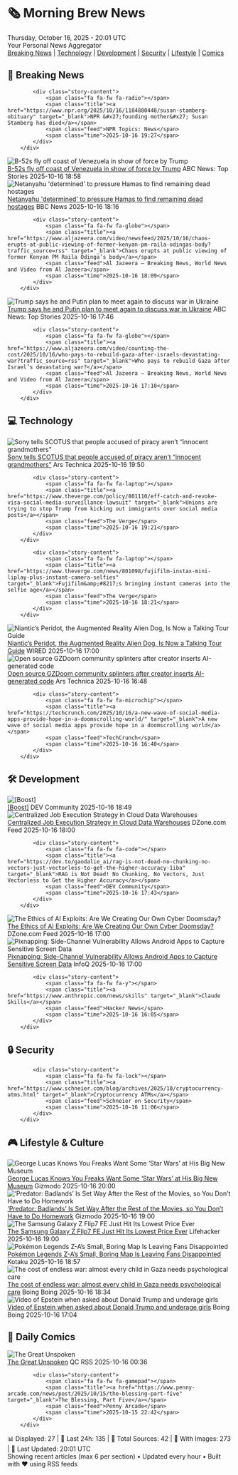 <!-- Processing 54 RSS feeds at 2025-10-16 20:01:38 UTC -->
<!-- Processing: XKCD -->
<!-- Processing: Penny Arcade -->
<!-- Processing: Garfield -->
<!-- Processing: Questionable Content -->
<!-- Processing: Dinosaur Comics -->
<!-- Processing: CNN Top Stories -->
<!-- Processing: CNN Breaking News -->
<!-- Processing: NPR News -->
<!-- Processing: CBC News -->
<!-- Error processing https://rss.cbc.ca/lineup/topstories.xml: The read operation timed out -->
<!-- Processing: Reuters World News -->
<!-- Processing: ABC News Breaking -->
<!-- Processing: The Verge -->
<!-- Processing: Ars Technica -->
<!-- Processing: O'Reilly Radar -->
<!-- Processing: Slashdot -->
<!-- Processing: StackOverflow Blog -->
<!-- Processing: It's FOSS -->
<!-- Processing: Red Hat Blog -->
<!-- Processing: Ubuntu Blog -->
<!-- Processing: InfoQ -->
<!-- Processing: Martin Fowler -->
<!-- Processing: The Pragmatic Engineer -->
<!-- Processing: Lifehacker -->
<!-- Processing: Gizmodo -->
<!-- Processing: Boing Boing -->
<!-- Processing: Krebs on Security -->
<!-- Generated 6 new posts out of 26 feeds processed -->
<div class="newspaper-header">
    <h1 class="newspaper-title">🗞️ Morning Brew News</h1>
    <div class="newspaper-date">Thursday, October 16, 2025 - 20:01 UTC</div>
    <div class="newspaper-subtitle">Your Personal News Aggregator</div>
</div>

<div class="newspaper-nav">
    <a href="#breaking">Breaking News</a> |
    <a href="#tech">Technology</a> |
    <a href="#dev">Development</a> |
    <a href="#security">Security</a> |
    <a href="#lifestyle">Lifestyle</a> |
    <a href="#webcomics">Comics</a>
</div>

<div class="news-section breaking-news" id="breaking">
<h2 class="section-header">🚨 Breaking News</h2>
<div class="stories-container">
<div class="story">
            
            <div class="story-content">
                <span class="fa fa-fw fa-radio"></span>
                <span class="title"><a href="https://www.npr.org/2025/10/16/1184880448/susan-stamberg-obituary" target="_blank">NPR &#x27;founding mother&#x27; Susan Stamberg has died</a></span>
                <span class="feed">NPR Topics: News</span>
                <span class="time">2025-10-16 19:27</span>
            </div>
        </div>
<div class="story">
            <img src="https://s.abcnews.com/images/US/b-52-1-ht-gmh-251016_1760640085697_hpMain_4x3t_384.jpg" alt="B-52s fly off coast of Venezuela in show of force by Trump" class="story-image" loading="lazy" onerror="this.style.display='none'">
            <div class="story-content">
                <span class="fa fa-fw fa-tv"></span>
                <span class="title"><a href="https://abcnews.go.com/Politics/52s-fly-off-coast-venezuela-show-force-trump/story?id=126589822" target="_blank">B-52s fly off coast of Venezuela in show of force by Trump</a></span>
                <span class="feed">ABC News: Top Stories</span>
                <span class="time">2025-10-16 18:58</span>
            </div>
        </div>
<div class="story">
            <img src="https://ichef.bbci.co.uk/ace/standard/240/cpsprodpb/024c/live/0b0b5130-aabc-11f0-aa13-0b0479f6f42a.jpg" alt="Netanyahu &#x27;determined&#x27; to pressure Hamas to find remaining dead hostages" class="story-image" loading="lazy" onerror="this.style.display='none'">
            <div class="story-content">
                <span class="fa fa-fw fa-earth-americas"></span>
                <span class="title"><a href="https://www.bbc.com/news/articles/c4gkm0243wzo?at_medium=RSS&at_campaign=rss" target="_blank">Netanyahu &#x27;determined&#x27; to pressure Hamas to find remaining dead hostages</a></span>
                <span class="feed">BBC News</span>
                <span class="time">2025-10-16 18:16</span>
            </div>
        </div>
<div class="story">
            
            <div class="story-content">
                <span class="fa fa-fw fa-globe"></span>
                <span class="title"><a href="https://www.aljazeera.com/video/newsfeed/2025/10/16/chaos-erupts-at-public-viewing-of-former-kenyan-pm-raila-odingas-body?traffic_source=rss" target="_blank">Chaos erupts at public viewing of former Kenyan PM Raila Odinga’s body</a></span>
                <span class="feed">Al Jazeera – Breaking News, World News and Video from Al Jazeera</span>
                <span class="time">2025-10-16 18:09</span>
            </div>
        </div>
<div class="story">
            <img src="https://s.abcnews.com/images/US/trump-putin-rt-gmh-251016_1760625822207_hpMain_4x3t_384.jpg" alt="Trump says he and Putin plan to meet again to discuss war in Ukraine" class="story-image" loading="lazy" onerror="this.style.display='none'">
            <div class="story-content">
                <span class="fa fa-fw fa-tv"></span>
                <span class="title"><a href="https://abcnews.go.com/International/russia-launches-300-drones-missiles-ukraine-kyiv-zelenskyy/story?id=126571402" target="_blank">Trump says he and Putin plan to meet again to discuss war in Ukraine</a></span>
                <span class="feed">ABC News: Top Stories</span>
                <span class="time">2025-10-16 17:46</span>
            </div>
        </div>
<div class="story">
            
            <div class="story-content">
                <span class="fa fa-fw fa-globe"></span>
                <span class="title"><a href="https://www.aljazeera.com/video/counting-the-cost/2025/10/16/who-pays-to-rebuild-gaza-after-israels-devastating-war?traffic_source=rss" target="_blank">Who pays to rebuild Gaza after Israel’s devastating war?</a></span>
                <span class="feed">Al Jazeera – Breaking News, World News and Video from Al Jazeera</span>
                <span class="time">2025-10-16 17:10</span>
            </div>
        </div>
</div>
</div>
<div class="news-section tech-news" id="tech">
<h2 class="section-header">💻 Technology</h2>
<div class="stories-container">
<div class="story">
            <img src="https://cdn.arstechnica.net/wp-content/uploads/2024/02/music-pirate-500x500-1732568013.jpg" alt="Sony tells SCOTUS that people accused of piracy aren’t “innocent grandmothers”" class="story-image" loading="lazy" onerror="this.style.display='none'">
            <div class="story-content">
                <span class="fa fa-fw fa-cog"></span>
                <span class="title"><a href="https://arstechnica.com/tech-policy/2025/10/sony-tells-scotus-that-people-accused-of-piracy-arent-innocent-grandmothers/" target="_blank">Sony tells SCOTUS that people accused of piracy aren’t “innocent grandmothers”</a></span>
                <span class="feed">Ars Technica</span>
                <span class="time">2025-10-16 19:50</span>
            </div>
        </div>
<div class="story">
            
            <div class="story-content">
                <span class="fa fa-fw fa-laptop"></span>
                <span class="title"><a href="https://www.theverge.com/policy/801110/eff-catch-and-revoke-visa-social-media-surveillance-lawsuit" target="_blank">Unions are trying to stop Trump from kicking out immigrants over social media posts</a></span>
                <span class="feed">The Verge</span>
                <span class="time">2025-10-16 19:21</span>
            </div>
        </div>
<div class="story">
            
            <div class="story-content">
                <span class="fa fa-fw fa-laptop"></span>
                <span class="title"><a href="https://www.theverge.com/news/801098/fujifilm-instax-mini-liplay-plus-instant-camera-selfies" target="_blank">Fujifilm&amp;#8217;s bringing instant cameras into the selfie age</a></span>
                <span class="feed">The Verge</span>
                <span class="time">2025-10-16 18:21</span>
            </div>
        </div>
<div class="story">
            <img src="https://media.wired.com/photos/68f02d3e2611849cab159a7f/master/pass/PeridotBeyond_Multiplayer_square_noLogos.jpg" alt="Niantic’s Peridot, the Augmented Reality Alien Dog, Is Now a Talking Tour Guide" class="story-image" loading="lazy" onerror="this.style.display='none'">
            <div class="story-content">
                <span class="fa fa-fw fa-bolt"></span>
                <span class="title"><a href="https://www.wired.com/story/niantic-peridot-augmented-reality-snap-spectacles/" target="_blank">Niantic’s Peridot, the Augmented Reality Alien Dog, Is Now a Talking Tour Guide</a></span>
                <span class="feed">WIRED</span>
                <span class="time">2025-10-16 17:00</span>
            </div>
        </div>
<div class="story">
            <img src="https://cdn.arstechnica.net/wp-content/uploads/2025/10/gzdoom-500x500.png" alt="Open source GZDoom community splinters after creator inserts AI-generated code" class="story-image" loading="lazy" onerror="this.style.display='none'">
            <div class="story-content">
                <span class="fa fa-fw fa-cog"></span>
                <span class="title"><a href="https://arstechnica.com/gaming/2025/10/civil-war-gzdoom-fan-developers-split-off-over-use-of-chatgpt-generated-code/" target="_blank">Open source GZDoom community splinters after creator inserts AI-generated code</a></span>
                <span class="feed">Ars Technica</span>
                <span class="time">2025-10-16 16:48</span>
            </div>
        </div>
<div class="story">
            
            <div class="story-content">
                <span class="fa fa-fw fa-microchip"></span>
                <span class="title"><a href="https://techcrunch.com/2025/10/16/a-new-wave-of-social-media-apps-provide-hope-in-a-doomscrolling-world/" target="_blank">A new wave of social media apps provide hope in a doomscrolling world</a></span>
                <span class="feed">TechCrunch</span>
                <span class="time">2025-10-16 16:40</span>
            </div>
        </div>
</div>
</div>
<div class="news-section dev-news" id="dev">
<h2 class="section-header">🛠️ Development</h2>
<div class="stories-container">
<div class="story">
            <img src="https://media2.dev.to/dynamic/image/width=800%2Cheight=%2Cfit=scale-down%2Cgravity=auto%2Cformat=auto/https%3A%2F%2Fdev-to-uploads.s3.amazonaws.com%2Fuploads%2Fuser%2Fprofile_image%2F2900392%2F78ad1723-16ab-4e46-b39c-7f3feb416d23.jpg" alt="[Boost]" class="story-image" loading="lazy" onerror="this.style.display='none'">
            <div class="story-content">
                <span class="fa fa-fw fa-code"></span>
                <span class="title"><a href="https://dev.to/rshivakumar/-9b" target="_blank">[Boost]</a></span>
                <span class="feed">DEV Community</span>
                <span class="time">2025-10-16 18:49</span>
            </div>
        </div>
<div class="story">
            <img src="https://dz2cdn1.dzone.com/thumbnail?fid=18700874&w=600" alt="Centralized Job Execution Strategy in Cloud Data Warehouses" class="story-image" loading="lazy" onerror="this.style.display='none'">
            <div class="story-content">
                <span class="fa fa-fw fa-newspaper"></span>
                <span class="title"><a href="https://dzone.com/articles/centralized-job-execution-strategy-in-cloud-data-w-1" target="_blank">Centralized Job Execution Strategy in Cloud Data Warehouses</a></span>
                <span class="feed">DZone.com Feed</span>
                <span class="time">2025-10-16 18:00</span>
            </div>
        </div>
<div class="story">
            
            <div class="story-content">
                <span class="fa fa-fw fa-code"></span>
                <span class="title"><a href="https://dev.to/gaodalie_ai/rag-is-not-dead-no-chunking-no-vectors-just-vectorless-to-get-the-higher-accuracy-1iba" target="_blank">RAG is Not Dead! No Chunking, No Vectors, Just Vectorless to Get the Higher Accuracy</a></span>
                <span class="feed">DEV Community</span>
                <span class="time">2025-10-16 17:43</span>
            </div>
        </div>
<div class="story">
            <img src="https://dz2cdn1.dzone.com/thumbnail?fid=18701249&w=600" alt="The Ethics of AI Exploits: Are We Creating Our Own Cyber Doomsday?" class="story-image" loading="lazy" onerror="this.style.display='none'">
            <div class="story-content">
                <span class="fa fa-fw fa-newspaper"></span>
                <span class="title"><a href="https://dzone.com/articles/ethics-of-ai-exploits" target="_blank">The Ethics of AI Exploits: Are We Creating Our Own Cyber Doomsday?</a></span>
                <span class="feed">DZone.com Feed</span>
                <span class="time">2025-10-16 17:00</span>
            </div>
        </div>
<div class="story">
            <img src="https://res.infoq.com/news/2025/10/pixnapping-android-attack/en/headerimage/android-pixnapping-1760628647506.jpeg" alt="Pixnapping: Side-Channel Vulnerability Allows Android Apps to Capture Sensitive Screen Data" class="story-image" loading="lazy" onerror="this.style.display='none'">
            <div class="story-content">
                <span class="fa fa-fw fa-info-circle"></span>
                <span class="title"><a href="https://www.infoq.com/news/2025/10/pixnapping-android-attack/?utm_campaign=infoq_content&utm_source=infoq&utm_medium=feed&utm_term=global" target="_blank">Pixnapping: Side-Channel Vulnerability Allows Android Apps to Capture Sensitive Screen Data</a></span>
                <span class="feed">InfoQ</span>
                <span class="time">2025-10-16 17:00</span>
            </div>
        </div>
<div class="story">
            
            <div class="story-content">
                <span class="fa fa-fw fa-y"></span>
                <span class="title"><a href="https://www.anthropic.com/news/skills" target="_blank">Claude Skills</a></span>
                <span class="feed">Hacker News</span>
                <span class="time">2025-10-16 16:05</span>
            </div>
        </div>
</div>
</div>
<div class="news-section security-news" id="security">
<h2 class="section-header">🔒 Security</h2>
<div class="stories-container">
<div class="story">
            
            <div class="story-content">
                <span class="fa fa-fw fa-lock"></span>
                <span class="title"><a href="https://www.schneier.com/blog/archives/2025/10/cryptocurrency-atms.html" target="_blank">Cryptocurrency ATMs</a></span>
                <span class="feed">Schneier on Security</span>
                <span class="time">2025-10-16 11:06</span>
            </div>
        </div>
</div>
</div>
<div class="news-section lifestyle-news" id="lifestyle">
<h2 class="section-header">🎮 Lifestyle & Culture</h2>
<div class="stories-container">
<div class="story">
            <img src="https://gizmodo.com/app/uploads/2025/10/Lucas-1280x853.jpg" alt="George Lucas Knows You Freaks Want Some ‘Star Wars’ at His Big New Museum" class="story-image" loading="lazy" onerror="this.style.display='none'">
            <div class="story-content">
                <span class="fa fa-fw fa-computer"></span>
                <span class="title"><a href="https://gizmodo.com/george-lucas-museum-star-wars-exhibit-2000673235" target="_blank">George Lucas Knows You Freaks Want Some ‘Star Wars’ at His Big New Museum</a></span>
                <span class="feed">Gizmodo</span>
                <span class="time">2025-10-16 20:00</span>
            </div>
        </div>
<div class="story">
            <img src="https://gizmodo.com/app/uploads/2025/10/predator-badlands-20th-century-1280x854.jpg" alt="‘Predator: Badlands’ Is Set Way After the Rest of the Movies, so You Don’t Have to Do Homework" class="story-image" loading="lazy" onerror="this.style.display='none'">
            <div class="story-content">
                <span class="fa fa-fw fa-computer"></span>
                <span class="title"><a href="https://gizmodo.com/predator-badlands-is-set-way-after-the-rest-of-the-movies-so-you-dont-have-to-do-homework-2000673223" target="_blank">‘Predator: Badlands’ Is Set Way After the Rest of the Movies, so You Don’t Have to Do Homework</a></span>
                <span class="feed">Gizmodo</span>
                <span class="time">2025-10-16 19:00</span>
            </div>
        </div>
<div class="story">
            <img src="https://lifehacker.com/imagery/articles/01K7Q4BQTGE1CH3N3HYK6HKF45/hero-image.png" alt="The Samsung Galaxy Z Flip7 FE Just Hit Its Lowest Price Ever" class="story-image" loading="lazy" onerror="this.style.display='none'">
            <div class="story-content">
                <span class="fa fa-fw fa-life-ring"></span>
                <span class="title"><a href="https://lifehacker.com/tech/samsung-galaxy-z-flip-7-fe-sale?utm_medium=RSS" target="_blank">The Samsung Galaxy Z Flip7 FE Just Hit Its Lowest Price Ever</a></span>
                <span class="feed">Lifehacker</span>
                <span class="time">2025-10-16 19:00</span>
            </div>
        </div>
<div class="story">
            <img src="https://kotaku.com/app/uploads/2025/10/pokemonza-1280x720.jpg" alt="Pokémon Legends Z-A’s Small, Boring Map Is Leaving Fans Disappointed" class="story-image" loading="lazy" onerror="this.style.display='none'">
            <div class="story-content">
                <span class="fa fa-fw fa-gamepad"></span>
                <span class="title"><a href="https://kotaku.com/pokemon-legends-z-small-boring-map-how-big-time-to-walk-around-2000636148" target="_blank">Pokémon Legends Z-A’s Small, Boring Map Is Leaving Fans Disappointed</a></span>
                <span class="feed">Kotaku</span>
                <span class="time">2025-10-16 18:57</span>
            </div>
        </div>
<div class="story">
            <img src="https://i0.wp.com/boingboing.net/wp-content/uploads/2025/02/shutterstock_2519492239.jpeg?fit=1080%2C608&amp;quality=60&amp;ssl=1" alt="The cost of endless war: almost every child in Gaza needs psychological care" class="story-image" loading="lazy" onerror="this.style.display='none'">
            <div class="story-content">
                <span class="fa fa-fw fa-arrow-right"></span>
                <span class="title"><a href="https://boingboing.net/2025/10/16/the-cost-of-endless-war-almost-every-child-in-gaza-needs-psychological-care.html" target="_blank">The cost of endless war: almost every child in Gaza needs psychological care</a></span>
                <span class="feed">Boing Boing</span>
                <span class="time">2025-10-16 18:34</span>
            </div>
        </div>
<div class="story">
            <img src="https://i0.wp.com/boingboing.net/wp-content/uploads/2025/07/trump-epstein.jpg?fit=1200%2C828&amp;quality=60&amp;ssl=1" alt="Video of Epstein when asked about Donald Trump and underage girls" class="story-image" loading="lazy" onerror="this.style.display='none'">
            <div class="story-content">
                <span class="fa fa-fw fa-arrow-right"></span>
                <span class="title"><a href="https://boingboing.net/2025/10/16/video-of-epstein-when-asked-about-donald-trump-and-underage-girls.html" target="_blank">Video of Epstein when asked about Donald Trump and underage girls</a></span>
                <span class="feed">Boing Boing</span>
                <span class="time">2025-10-16 17:04</span>
            </div>
        </div>
</div>
</div>
<div class="news-section webcomics-section" id="webcomics">
<h2 class="section-header">🎨 Daily Comics</h2>
<div class="stories-container">
<div class="story">
            <img src="http://www.questionablecontent.net/comics/5680.png" alt="The Great Unspoken" class="story-image" loading="lazy" onerror="this.style.display='none'">
            <div class="story-content">
                <span class="fa fa-fw fa-music"></span>
                <span class="title"><a href="http://questionablecontent.net/view.php?comic=5680" target="_blank">The Great Unspoken</a></span>
                <span class="feed">QC RSS</span>
                <span class="time">2025-10-16 00:36</span>
            </div>
        </div>
<div class="story">
            
            <div class="story-content">
                <span class="fa fa-fw fa-gamepad"></span>
                <span class="title"><a href="https://www.penny-arcade.com/news/post/2025/10/15/the-blessing-part-five" target="_blank">The Blessing, Part Five</a></span>
                <span class="feed">Penny Arcade</span>
                <span class="time">2025-10-15 22:42</span>
            </div>
        </div>
</div>
</div>

<div class="newspaper-footer">
    <div class="stats">
        📊 Displayed: 27 | 📅 Last 24h: 135 | 📡 Total Sources: 42 | 📸 With Images: 273 |
        🔄 Last Updated: 20:01 UTC
    </div>
    <div class="footer-note">
        Showing recent articles (max 6 per section) • Updated every hour • Built with ❤️ using RSS feeds
    </div>
</div>
